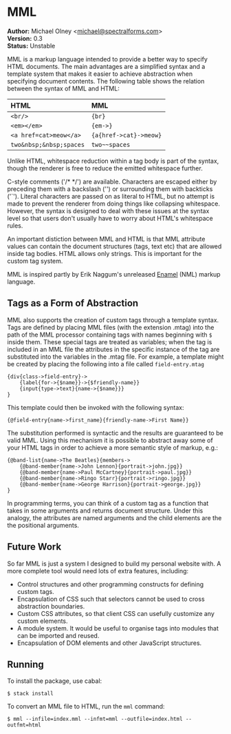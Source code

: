 # MML

**Author:** Michael Olney &lt;michael@spectralforms.com&gt;<br/>
**Version:** 0.3<br/>
**Status:** Unstable<br/>

MML is a markup language intended to provide a better
way to specify HTML documents. The main advantages are a simplified
syntax and a template system that makes it easier to achieve
abstraction when specifying document contents.
The following table shows the
relation between the syntax of MML and HTML:

| HTML                    | MML                    |
| :---------------------- | :--------------------- |
| `<br/>`                 | `{br}`                 |
| `<em></em>`             | `{em->}`               |
| `<a href=cat>meow</a>`  | `{a{href->cat}->meow}` |
| `two&nbsp;&nbsp;spaces` | `two~~spaces`          |

Unlike HTML, whitespace reduction within a tag body is part
of the syntax, though the renderer is free to reduce the emitted
whitespace further.

C-style comments ('/* */') are available. Characters are escaped either
by preceding them with a backslash ('\') or surrounding them with
backticks ('\`'). Literal characters are passed on as literal to HTML,
but no attempt is made to prevent the renderer from doing things like
collapsing whitespace. However, the syntax is designed to deal with these
issues at the syntax level so that users don't usually have to worry about
HTML's whitespace rules.

An important distiction between MML and HTML is that MML attribute
values can contain the document structures (tags, text etc) that are
allowed inside tag bodies. HTML allows only strings. This is important
for the custom tag system.

MML is inspired partly by Erik Naggum's unreleased [Enamel][1]
(NML) markup language.

## Tags as a Form of Abstraction

MML also supports the creation of custom tags through a template syntax.
Tags are defined by placing MML files (with the extension .mtag) into the
path of the MML processor containing tags with names beginning with `$` inside
them. These special tags are treated as variables; when the tag is included in
an MML file the attributes in the specific instance of the tag are
substituted into the variables in the .mtag file.  For example, a
template might be created by placing the following into a file called
`field-entry.mtag`

    {div{class->field-entry}->
        {label{for->{$name}}->{$friendly-name}}
        {input{type->text}{name->{$name}}}
    }

This template could then be invoked with the following syntax:

    {@field-entry{name->first_name}{friendly-name->First Name}}

The substitution performed is syntactic and the results are
guaranteed to be valid MML. Using this mechanism it is possible to
abstract away some of your HTML tags in order to achieve a more
semantic style of markup, e.g.:

    {@band-list{name->The Beatles}{members->
        {@band-member{name->John Lennon}{portrait->john.jpg}}
        {@band-member{name->Paul McCartney}{portrait->paul.jpg}}
        {@band-member{name->Ringo Starr}{portrait->ringo.jpg}}
        {@band-member{name->George Harrison}{portrait->george.jpg}}
    }

In programming terms, you can think of a custom tag as a function
that takes in some arguments and returns document structure.
Under this analogy, the attributes are named arguments and the child
elements are the the positional arguments.

## Future Work

So far MML is just a system I designed to build my personal website with.
A more complete tool would need lots of extra features, including:

* Control structures and other programming constructs for defining
  custom tags.
* Encapsulation of CSS such that selectors cannot be used to cross
  abstraction boundaries.
* Custom CSS attributes, so that client CSS can usefully customize
  any custom elements.
* A module system. It would be useful to organise tags into modules
  that can be imported and reused.
* Encapsulation of DOM elements and other JavaScript structures.

## Running

To install the package, use cabal:

    $ stack install

To convert an MML file to HTML, run the `mml` command:

    $ mml --infile=index.mml --infmt=mml --outfile=index.html --outfmt=html

[1]: http://www.schnada.de/grapt/eriknaggum-enamel.html
[2]: https://html.spec.whatwg.org/multipage/dom.html#phrasing-content

